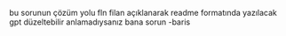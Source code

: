 bu sorunun çözüm yolu fln filan açıklanarak readme formatında yazılacak gpt düzeltebilir anlamadıysanız bana sorun -baris